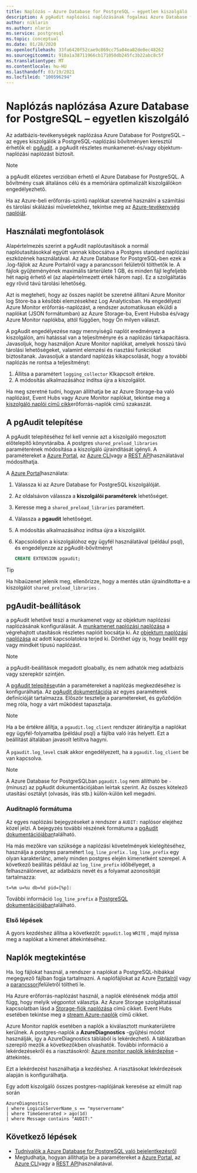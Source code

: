 ```yaml
---
title: Naplózás – Azure Database for PostgreSQL – egyetlen kiszolgáló
description: A pgAudit naplózási naplózásának fogalmai Azure Database for PostgreSQL – egyetlen kiszolgálón.
author: niklarin
ms.author: nlarin
ms.service: postgresql
ms.topic: conceptual
ms.date: 01/28/2020
ms.openlocfilehash: 33fa6420f52cae9c869cc75a04ea82de0ec48262
ms.sourcegitcommit: 910a1a38711966cb171050db245fc3b22abc8c5f
ms.translationtype: MT
ms.contentlocale: hu-HU
ms.lasthandoff: 03/19/2021
ms.locfileid: "100596294"
---
```

# <a name="audit-logging-in-azure-database-for-postgresql---single-server"></a>Naplózás naplózása Azure Database for PostgreSQL – egyetlen kiszolgáló

Az adatbázis-tevékenységek naplózása Azure Database for PostgreSQL – az egyes kiszolgálók a PostgreSQL-naplózási bővítményen keresztül érhetők el: [pgAudit](https://www.pgaudit.org/). a pgAudit részletes munkamenet-és/vagy objektum-naplózási naplózást biztosít.

> [!NOTE]
> a pgAudit előzetes verzióban érhető el Azure Database for PostgreSQL.
> A bővítmény csak általános célú és a memóriára optimalizált kiszolgálókon engedélyezhető.

Ha az Azure-beli erőforrás-szintű naplókat szeretné használni a számítási és tárolási skálázási műveletekhez, tekintse meg az [Azure-tevékenység naplóját](../azure-monitor/essentials/platform-logs-overview.md).

## <a name="usage-considerations"></a>Használati megfontolások
Alapértelmezés szerint a pgAudit naplóutasítások a normál naplóutasításokkal együtt vannak kibocsátva a Postgres standard naplózási eszközének használatával. Az Azure Database for PostgreSQL-ben ezek a .log-fájlok az Azure Portalról vagy a parancssori felületről tölthetők le. A fájlok gyűjteményének maximális tárterülete 1 GB, és minden fájl legfeljebb hét napig érhető el (az alapértelmezett érték három nap). Ez a szolgáltatás egy rövid távú tárolási lehetőség.

Azt is megteheti, hogy az összes naplót be szeretné állítani Azure Monitor log Store-ba a későbbi elemzésekhez Log Analyticsban. Ha engedélyezi Azure Monitor erőforrás-naplózást, a rendszer automatikusan elküldi a naplókat (JSON formátumban) az Azure Storage-ba, Event Hubsba és/vagy Azure Monitor naplókba, attól függően, hogy Ön milyen választ.

A pgAudit engedélyezése nagy mennyiségű naplót eredményez a kiszolgálón, ami hatással van a teljesítményre és a naplózási tárkapacitásra. Javasoljuk, hogy használjon Azure Monitor naplókat, amelyek hosszú távú tárolási lehetőségeket, valamint elemzési és riasztási funkciókat biztosítanak. Javasoljuk a standard naplózás kikapcsolását, hogy a további naplózás ne rontsa a teljesítményt:

   1. Állítsa a paramétert `logging_collector` KIkapcsolt értékre. 
   2. A módosítás alkalmazásához indítsa újra a kiszolgálót.

Ha meg szeretné tudni, hogyan állíthatja be az Azure Storage-ba való naplózást, Event Hubs vagy Azure Monitor naplókat, tekintse meg a [kiszolgáló naplói című cikk](concepts-server-logs.md)erőforrás-naplók című szakaszát.

## <a name="installing-pgaudit"></a>A pgAudit telepítése

A pgAudit telepítéséhez fel kell vennie azt a kiszolgáló megosztott előtelepítő könyvtáraiba. A postgres `shared_preload_libraries` paraméterének módosítása a kiszolgáló újraindítását igényli. A paramétereket a [Azure Portal](howto-configure-server-parameters-using-portal.md), az [Azure CLI](howto-configure-server-parameters-using-cli.md)vagy a [REST API](/rest/api/postgresql/configurations/createorupdate)használatával módosíthatja.

A [Azure Portal](https://portal.azure.com)használata:

   1. Válassza ki az Azure Database for PostgreSQL kiszolgálóját.
   2. Az oldalsávon válassza a **kiszolgálói paraméterek** lehetőséget.
   3. Keresse meg a `shared_preload_libraries` paramétert.
   4. Válassza a **pgaudit** lehetőséget.
   5. A módosítás alkalmazásához indítsa újra a kiszolgálót.

   6. Kapcsolódjon a kiszolgálóhoz egy ügyfél használatával (például psql), és engedélyezze az pgAudit-bővítményt
      ```SQL
      CREATE EXTENSION pgaudit;
      ```

> [!TIP]
> Ha hibaüzenet jelenik meg, ellenőrizze, hogy a mentés után újraindította-e a kiszolgálót `shared_preload_libraries` .

## <a name="pgaudit-settings"></a>pgAudit-beállítások

a pgAudit lehetővé teszi a munkamenet vagy az objektum naplózási naplózásának konfigurálását. A [munkamenet naplózási naplózása](https://github.com/pgaudit/pgaudit/blob/master/README.md#session-audit-logging) a végrehajtott utasítások részletes naplóit bocsátja ki. Az [objektum naplózási naplózása](https://github.com/pgaudit/pgaudit/blob/master/README.md#object-audit-logging) az adott kapcsolatokra terjed ki. Dönthet úgy is, hogy beállít egy vagy mindkét típusú naplózást. 

> [!NOTE]
> a pgAudit-beállítások megadott gloabally, és nem adhatók meg adatbázis vagy szerepkör szintjén.

A [pgAudit telepítése](#installing-pgaudit)után a paramétereket a naplózás megkezdéséhez is konfigurálhatja. Az [pgAudit dokumentációja](https://github.com/pgaudit/pgaudit/blob/master/README.md#settings) az egyes paraméterek definícióját tartalmazza. Először tesztelje a paramétereket, és győződjön meg róla, hogy a várt működést tapasztalja.

> [!NOTE]
> Ha a be értékre állítja, a `pgaudit.log_client` rendszer átirányítja a naplókat egy ügyfél-folyamatba (például psql) a fájlba való írás helyett. Ezt a beállítást általában javasolt letiltva hagyni. <br> <br>
> A `pgaudit.log_level` csak akkor engedélyezett, ha a `pgaudit.log_client` be van kapcsolva.

> [!NOTE]
> A Azure Database for PostgreSQLban `pgaudit.log` nem állítható be `-` (mínusz) az pgAudit dokumentációjában leírtak szerint. Az összes kötelező utasítási osztályt (olvasás, írás stb.) külön-külön kell megadni.

### <a name="audit-log-format"></a>Auditnapló formátuma
Az egyes naplózási bejegyzéseket a rendszer a `AUDIT:` naplósor elejéhez közel jelzi. A bejegyzés további részének formátuma a [pgAudit dokumentációjában](https://github.com/pgaudit/pgaudit/blob/master/README.md#format)található.

Ha más mezőkre van szüksége a naplózási követelmények kielégítéséhez, használja a postgres paramétert `log_line_prefix` . `log_line_prefix` egy olyan karakterlánc, amely minden postgres elején kimenetként szerepel. A következő beállítás például az `log_line_prefix` időbélyeget, a felhasználónevet, az adatbázis nevét és a folyamat azonosítóját tartalmazza:

```
t=%m u=%u db=%d pid=[%p]:
```

További információ `log_line_prefix` a [PostgreSQL dokumentációjában](https://www.postgresql.org/docs/current/runtime-config-logging.html#GUC-LOG-LINE-PREFIX)található.

### <a name="getting-started"></a>Első lépések
A gyors kezdéshez állítsa a következőt: `pgaudit.log` `WRITE` , majd nyissa meg a naplókat a kimenet áttekintéséhez. 

## <a name="viewing-audit-logs"></a>Naplók megtekintése
Ha. log fájlokat használ, a rendszer a naplókat a PostgreSQL-hibákkal megegyező fájlban fogja tartalmazni. A naplófájlokat az Azure [Portalról](howto-configure-server-logs-in-portal.md) vagy a [parancssori](howto-configure-server-logs-using-cli.md)felületről töltheti le. 

Ha Azure erőforrás-naplózást használ, a naplók elérésének módja attól függ, hogy melyik végpontot választja. Az Azure Storage szolgáltatással kapcsolatban lásd a [Storage-fiók naplózása](../azure-monitor/essentials/resource-logs.md#send-to-azure-storage) című cikket. Event Hubs esetében tekintse meg a [stream Azure-naplók](../azure-monitor/essentials/resource-logs.md#send-to-azure-event-hubs) című cikket.

Azure Monitor naplók esetében a naplók a kiválasztott munkaterületre kerülnek. A postgres-naplók a **AzureDiagnostics** -gyűjtési módot használják, így a AzureDiagnostics táblából is lekérdezhető. A táblázatban szereplő mezők a következőkben olvashatók. További információ a lekérdezésekről és a riasztásokról: [Azure monitor naplók lekérdezése](../azure-monitor/logs/log-query-overview.md) – áttekintés.

Ezt a lekérdezést használhatja a kezdéshez. A riasztásokat lekérdezések alapján is konfigurálhatja.

Egy adott kiszolgáló összes postgres-naplójának keresése az elmúlt nap során
```
AzureDiagnostics
| where LogicalServerName_s == "myservername"
| where TimeGenerated > ago(1d) 
| where Message contains "AUDIT:"
```

## <a name="next-steps"></a>Következő lépések
- [Tudnivalók a Azure Database for PostgreSQL való bejelentkezésről](concepts-server-logs.md)
- Megtudhatja, hogyan állíthatja be a paramétereket a [Azure Portal](howto-configure-server-parameters-using-portal.md), az [Azure CLI](howto-configure-server-parameters-using-cli.md)vagy a [REST API](/rest/api/postgresql/configurations/createorupdate)használatával.